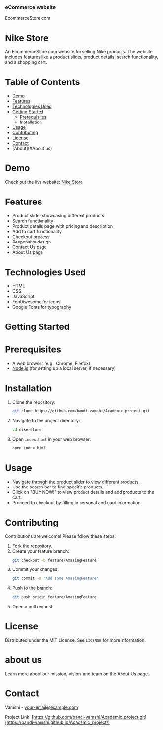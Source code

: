 ﻿ ### eCommerce website ###
 EcommerceStore.com

 # Nike Store

An EcommerceStore.com website for selling Nike products. The website includes features like a product slider, product details, search functionality, and a shopping cart.

# Table of Contents

- [Demo](#demo)
- [Features](#features)
- [Technologies Used](#technologies-used)
- [Getting Started](#getting-started)
  - [Prerequisites](#prerequisites)
  - [Installation](#installation)
- [Usage](#usage)
- [Contributing](#contributing)
- [License](#license)
- [Contact](#contact)
- [About](#About us)

# Demo

Check out the live website: [Nike Store](https://bandi-vamshi.github.io/Academic_project/)

# Features

- Product slider showcasing different products
- Search functionality
- Product details page with pricing and description
- Add to cart functionality
- Checkout process
- Responsive design
- Contact Us page
- About Us page

# Technologies Used

- HTML
- CSS
- JavaScript
- FontAwesome for icons
- Google Fonts for typography

# Getting Started

# Prerequisites

- A web browser (e.g., Chrome, Firefox)
- [Node.js](https://nodejs.org/) (for setting up a local server, if necessary)

# Installation

1. Clone the repository:
    ```sh
    git clone https://github.com/bandi-vamshi/Academic_project.git
    ```
2. Navigate to the project directory:
    ```sh
    cd nike-store
    ```
3. Open `index.html` in your web browser:
    ```sh
    open index.html
    ```

# Usage

- Navigate through the product slider to view different products.
- Use the search bar to find specific products.
- Click on "BUY NOW!" to view product details and add products to the cart.
- Proceed to checkout by filling in personal and card information.

# Contributing

Contributions are welcome! Please follow these steps:

1. Fork the repository.
2. Create your feature branch:
    ```sh
    git checkout -b feature/AmazingFeature
    ```
3. Commit your changes:
    ```sh
    git commit -m 'Add some AmazingFeature'
    ```
4. Push to the branch:
    ```sh
    git push origin feature/AmazingFeature
    ```
5. Open a pull request.

# License

Distributed under the MIT License. See `LICENSE` for more information.

# about us

Learn more about our mission, vision, and team on the About Us page.

 # Contact

Vamshi - [your-email@example.com](mailto:your-email@example.com)

Project Link: [https://github.com/bandi-vamshi/Academic_project.git](https://bandi-vamshi.github.io/Academic_project/)

